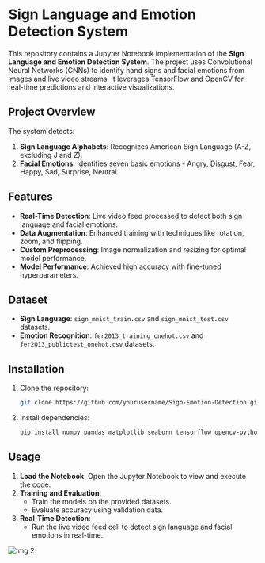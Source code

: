 # Sign Language and Emotion Detection System

This repository contains a Jupyter Notebook implementation of the **Sign Language and Emotion Detection System**. The project uses Convolutional Neural Networks (CNNs) to identify hand signs and facial emotions from images and live video streams. It leverages TensorFlow and OpenCV for real-time predictions and interactive visualizations.


## Project Overview

The system detects:
1. **Sign Language Alphabets**: Recognizes American Sign Language (A-Z, excluding J and Z).
2. **Facial Emotions**: Identifies seven basic emotions - Angry, Disgust, Fear, Happy, Sad, Surprise, Neutral.


## Features

- **Real-Time Detection**: Live video feed processed to detect both sign language and facial emotions.
- **Data Augmentation**: Enhanced training with techniques like rotation, zoom, and flipping.
- **Custom Preprocessing**: Image normalization and resizing for optimal model performance.
- **Model Performance**: Achieved high accuracy with fine-tuned hyperparameters.


## Dataset

- **Sign Language**: `sign_mnist_train.csv` and `sign_mnist_test.csv` datasets.
- **Emotion Recognition**: `fer2013_training_onehot.csv` and `fer2013_publictest_onehot.csv` datasets.


## Installation

1. Clone the repository:
   ```bash
   git clone https://github.com/yourusername/Sign-Emotion-Detection.git
   ```
2. Install dependencies:
   ```bash
   pip install numpy pandas matplotlib seaborn tensorflow opencv-python
   ```

## Usage

1. **Load the Notebook**: Open the Jupyter Notebook to view and execute the code.
2. **Training and Evaluation**:
   - Train the models on the provided datasets.
   - Evaluate accuracy using validation data.
3. **Real-Time Detection**:
   - Run the live video feed cell to detect sign language and facial emotions in real-time.


![img 2](https://github.com/user-attachments/assets/0d5d7602-61c4-4ff0-a2b7-cb7ab139ea83)

